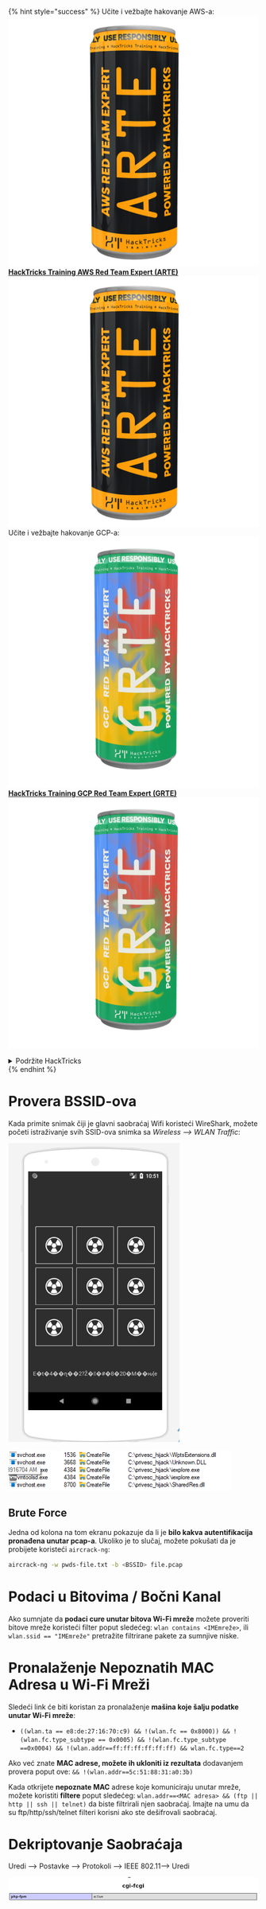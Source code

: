 {% hint style="success" %}
Učite i vežbajte hakovanje AWS-a:<img src="/.gitbook/assets/arte.png" alt="" data-size="line">[**HackTricks Training AWS Red Team Expert (ARTE)**](https://training.hacktricks.xyz/courses/arte)<img src="/.gitbook/assets/arte.png" alt="" data-size="line">\
Učite i vežbajte hakovanje GCP-a: <img src="/.gitbook/assets/grte.png" alt="" data-size="line">[**HackTricks Training GCP Red Team Expert (GRTE)**<img src="/.gitbook/assets/grte.png" alt="" data-size="line">](https://training.hacktricks.xyz/courses/grte)

<details>

<summary>Podržite HackTricks</summary>

* Proverite [**planove pretplate**](https://github.com/sponsors/carlospolop)!
* **Pridružite se** 💬 [**Discord grupi**](https://discord.gg/hRep4RUj7f) ili [**telegram grupi**](https://t.me/peass) ili nas **pratite** na **Twitteru** 🐦 [**@hacktricks\_live**](https://twitter.com/hacktricks\_live)**.**
* **Podelite hakovanje trikova slanjem PR-ova na** [**HackTricks**](https://github.com/carlospolop/hacktricks) i [**HackTricks Cloud**](https://github.com/carlospolop/hacktricks-cloud) github repozitorijume.

</details>
{% endhint %}


# Provera BSSID-ova

Kada primite snimak čiji je glavni saobraćaj Wifi koristeći WireShark, možete početi istraživanje svih SSID-ova snimka sa _Wireless --> WLAN Traffic_:

![](<../../../.gitbook/assets/image (424).png>)

![](<../../../.gitbook/assets/image (425).png>)

## Brute Force

Jedna od kolona na tom ekranu pokazuje da li je **bilo kakva autentifikacija pronađena unutar pcap-a**. Ukoliko je to slučaj, možete pokušati da je probijete koristeći `aircrack-ng`:
```bash
aircrack-ng -w pwds-file.txt -b <BSSID> file.pcap
```
# Podaci u Bitovima / Bočni Kanal

Ako sumnjate da **podaci cure unutar bitova Wi-Fi mreže** možete proveriti bitove mreže koristeći filter poput sledećeg: `wlan contains <IMEmreže>`, ili `wlan.ssid == "IMEmreže"` pretražite filtrirane pakete za sumnjive niske.

# Pronalaženje Nepoznatih MAC Adresa u Wi-Fi Mreži

Sledeći link će biti koristan za pronalaženje **mašina koje šalju podatke unutar Wi-Fi mreže**:

* `((wlan.ta == e8:de:27:16:70:c9) && !(wlan.fc == 0x8000)) && !(wlan.fc.type_subtype == 0x0005) && !(wlan.fc.type_subtype ==0x0004) && !(wlan.addr==ff:ff:ff:ff:ff:ff) && wlan.fc.type==2`

Ako već znate **MAC adrese, možete ih ukloniti iz rezultata** dodavanjem provera poput ove: `&& !(wlan.addr==5c:51:88:31:a0:3b)`

Kada otkrijete **nepoznate MAC** adrese koje komuniciraju unutar mreže, možete koristiti **filtere** poput sledećeg: `wlan.addr==<MAC adresa> && (ftp || http || ssh || telnet)` da biste filtrirali njen saobraćaj. Imajte na umu da su ftp/http/ssh/telnet filteri korisni ako ste dešifrovali saobraćaj.

# Dekriptovanje Saobraćaja

Uredi --> Postavke --> Protokoli --> IEEE 802.11--> Uredi

![](<../../../.gitbook/assets/image (426).png>)
